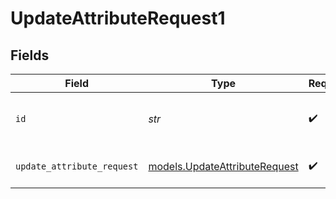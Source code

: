 # UpdateAttributeRequest1


## Fields

| Field                                                                | Type                                                                 | Required                                                             | Description                                                          |
| -------------------------------------------------------------------- | -------------------------------------------------------------------- | -------------------------------------------------------------------- | -------------------------------------------------------------------- |
| `id`                                                                 | *str*                                                                | :heavy_check_mark:                                                   | Samsara-provided UUID of the attribute.                              |
| `update_attribute_request`                                           | [models.UpdateAttributeRequest](../models/updateattributerequest.md) | :heavy_check_mark:                                                   | The attribute to update.                                             |